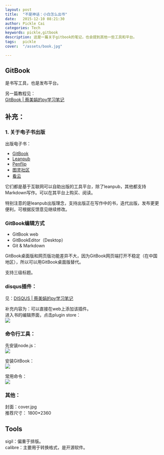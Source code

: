 ```yaml
---
layout: post  
title:  "不是神话：小白怎么出书"  
date:   2015-12-10 08:21:30  
author: Pickle Cai  
categories: Tech  
keywords: pickle,gitbook  
description: 这是一篇关于gitbook的笔记，也会提到其他一些工具和平台。  
tags:	pickle   
cover:  "/assets/book.jpg"  

---  
```

## GitBook  

是书写工具，也是发布平台。  

另一篇教程见：  
[GitBook | 蔡美娟的py学习笔记](https://picklecai.gitbooks.io/omooc2py/content/0MOOC/GitBook.html)  

## 补充：  

### 1. 关于电子书出版  

出版电子书：  
- [GitBook](https://www.gitbook.com)  
- [Leanpub](https://leanpub.com/)  
- [Penflip](https://www.penflip.com/)  
- [图灵社区](http://www.ituring.com.cn/)  
- [看云](http://www.kancloud.cn/)

它们都是基于互联网可以自助出版的工具平台，除了leanpub，其他都支持Markdown写作。可以在其平台上购买、阅读。  

特别注意的是leanpub出版理念，支持出版正在写作中的书，迭代出版，发布更更便利，可根据反馈意见继续修改。  

### GitBook编辑方式   

- GitBook web
- GitBookEditor（Desktop）
- Git & Markdown  

GitBook桌面版和网页版功能差异不大，因为GitBook网页端打开不稳定（在中国地区），所以可以用GitBook桌面版替代。  

支持三级标题。

### disqus插件：  
见：[DISQUS | 蔡美娟的py学习笔记](https://picklecai.gitbooks.io/omooc2py/content/0MOOC/DISQUS.html)  

补充内容为：可以直接在web上添加该插件。  
进入书的编辑界面，点击plugin store：  
![](http://7xotr7.com1.z0.glb.clouddn.com/15-12-10/45335813.jpg)    

### 命令行工具：  

先安装node.js：  
![](http://7xotr7.com1.z0.glb.clouddn.com/15-12-10/26092167.jpg)  

安装GitBook：  
![](http://7xotr7.com1.z0.glb.clouddn.com/15-12-10/29378541.jpg)  

常用命令：  
![](http://7xotr7.com1.z0.glb.clouddn.com/15-12-10/64574717.jpg)  

### 其他：  

封面：cover.jpg  
推荐尺寸：  1800*2360  

## Tools  
sigil：偏重于排版。  
calibre：主要用于转换格式，是开源软件。  

